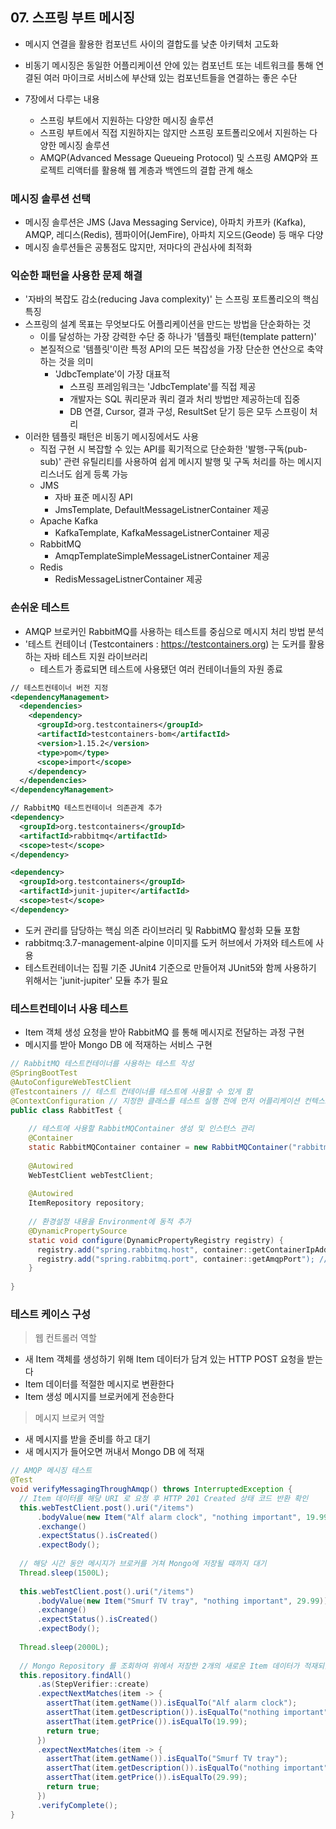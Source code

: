 ## 07. 스프링 부트 메시징

- 메시지 연결을 활용한 컴포넌트 사이의 결합도를 낮춘 아키텍처 고도화
- 비동기 메시징은 동일한 어플리케이션 안에 있는 컴포넌트 또는 네트워크를 통해 연결된 여러 마이크로 서비스에 부산돼 있는 컴포넌트들을 연결하는 좋은 수단

- 7장에서 다루는 내용
  - 스프링 부트에서 지원하는 다양한 메시징 솔루션
  - 스프링 부트에서 직접 지원하지는 않지만 스프링 포트폴리오에서 지원하는 다양한 메시징 솔루션
  - AMQP(Advanced Message Queueing Protocol) 및 스프링 AMQP와 프로젝트 리액터를 활용해 웹 계층과 백엔드의 결합 관계 해소
  
### 메시징 솔루션 선택

- 메시징 솔루션은 JMS (Java Messaging Service), 아파치 카프카 (Kafka), AMQP, 레디스(Redis), 젬파이어(JemFire), 아파치 지오드(Geode) 등 매우 다양
- 메시징 솔루션들은 공통점도 많지만, 저마다의 관심사에 최적화

### 익순한 패턴을 사용한 문제 해결
- '자바의 복잡도 감소(reducing Java complexity)' 는 스프링 포트폴리오의 핵심 특징
- 스프링의 설계 목표는 무엇보다도 어플리케이션을 만드는 방법을 단순화하는 것
  - 이를 달성하는 가장 강력한 수단 중 하나가 '템플릿 패턴(template pattern)'
  - 본질적으로 '템플릿'이란 특정 API의 모든 복잡성을 가장 단순한 연산으로 축약하는 것을 의미
    - 'JdbcTemplate'이 가장 대표적
      - 스프링 프레임워크는 'JdbcTemplate'를 직접 제공 
      - 개발자는 SQL 쿼리문과 쿼리 결과 처리 방법만 제공하는데 집중
      - DB 연결, Cursor, 결과 구성, ResultSet 닫기 등은 모두 스프링이 처리 
- 이러한 템플릿 패턴은 비동기 메시징에서도 사용 
  - 직접 구현 시 복잡할 수 있는 API를 획기적으로 단순화한 '발행-구독(pub-sub)' 관련 유틸리티를 사용하여 쉽게 메시지 발행 및 구독 처리를 하는 메시지 리스너도 쉽게 등록 가능
  - JMS
    - 자바 표준 메시징 API 
    - JmsTemplate, DefaultMessageListnerContainer 제공
  - Apache Kafka
    - KafkaTemplate, KafkaMessageListnerContainer 제공
  - RabbitMQ
    - AmqpTemplateSimpleMessageListnerContainer 제공
  - Redis
    - RedisMessageListnerContainer 제공

### 손쉬운 테스트 
- AMQP 브로커인 RabbitMQ를 사용하는 테스트를 중심으로 메시지 처리 방법 분석 
- '테스트 컨테이너 (Testcontainers : https://testcontainers.org) 는 도커를 활용하는 자바 테스트 지원 라이브러리
  - 테스트가 종료되면 테스트에 사용됐던 여러 컨테이너들의 자원 종료

````xml
// 테스트컨테이너 버전 지정
<dependencyManagement>
  <dependencies>
    <dependency>
      <groupId>org.testcontainers</groupId>
      <artifactId>testcontainers-bom</artifactId>
      <version>1.15.2</version>
      <type>pom</type>
      <scope>import</scope>
    </dependency>
  </dependencies>
</dependencyManagement>
````

````xml
// RabbitMQ 테스트컨테이너 의존관계 추가
<dependency>
  <groupId>org.testcontainers</groupId>
  <artifactId>rabbitmq</artifactId>
  <scope>test</scope>
</dependency>

<dependency>
  <groupId>org.testcontainers</groupId>
  <artifactId>junit-jupiter</artifactId>
  <scope>test</scope>
</dependency>
````
- 도커 관리를 담당하는 핵심 의존 라이브러리 및 RabbitMQ 활성화 모듈 포함 
- rabbitmq:3.7-management-alpine 이미지를 도커 허브에서 가져와 테스트에 사용
- 테스트컨테이너는 집필 기준 JUnit4 기준으로 만들어져 JUnit5와 함께 사용하기 위해서는 'junit-jupiter' 모듈 추가 필요 

### 테스트컨테이너 사용 테스트 

- Item 객체 생성 요청을 받아 RabbitMQ 를 통해 메시지로 전달하는 과정 구현
- 메시지를 받아 Mongo DB 에 적재하는 서비스 구현 

````java
// RabbitMQ 테스트컨테이너를 사용하는 테스트 작성
@SpringBootTest
@AutoConfigureWebTestClient
@Testcontainers // 테스트 컨테이너를 테스트에 사용할 수 있게 함
@ContextConfiguration // 지정한 클래스를 테스트 실행 전에 먼저 어플리케이션 컨텍스트에 로딩
public class RabbitTest {
  
    // 테스트에 사용할 RabbitMQContainer 생성 및 인스턴스 관리
    @Container
    static RabbitMQContainer container = new RabbitMQContainer("rabbitmq:3.7.25-management-alpine");
    
    @Autowired
    WebTestClient webTestClient;
    
    @Autowired
    ItemRepository repository;
    
    // 환경설정 내용을 Environment에 동적 추가
    @DynamicPropertySource
    static void configure(DynamicPropertyRegistry registry) {
      registry.add("spring.rabbitmq.host", container::getContainerIpAddress"); // 테스트 컨테이너에서 실행한 RabbitMQ 브로커의 호스트 이름 추출
      registry.add("spring.rabbitmq.port", container::getAmqpPort"); // 테스트 컨테이너에서 실행한 RabbitMQ 브로커의 포트 추출
    }
    
}
````

### 테스트 케이스 구성
> 웹 컨트롤러 역할

- 새 Item 객체를 생성하기 위해 Item 데이터가 담겨 있는 HTTP POST 요청을 받는다
- Item 데이터를 적절한 메시지로 변환한다
- Item 생성 메시지를 브로커에게 전송한다

> 메시지 브로커 역할

- 새 메시지를 받을 준비를 하고 대기
- 새 메시지가 들어오면 꺼내서 Mongo DB 에 적재 

````java
// AMQP 메시징 테스트
@Test
void verifyMessagingThroughAmqp() throws InterruptedException {
  // Item 데이터를 해당 URI 로 요청 후 HTTP 201 Created 상태 코드 반환 확인
  this.webTestClient.post().uri("/items")
      .bodyValue(new Item("Alf alarm clock", "nothing important", 19.99))
      .exchange()
      .expectStatus().isCreated()
      .expectBody();
  
  // 해당 시간 동안 메시지가 브로커를 거쳐 Mongo에 저장될 때까지 대기 
  Thread.sleep(1500L);
  
  this.webTestClient.post().uri("/items")
      .bodyValue(new Item("Smurf TV tray", "nothing important", 29.99))
      .exchange()
      .expectStatus().isCreated()
      .expectBody();
  
  Thread.sleep(2000L);
  
  // Mongo Repository 를 조회하여 위에서 저장한 2개의 새로운 Item 데이터가 적재되었는지 확인
  this.repository.findAll()
      .as(StepVerifier::create)
      .expectNextMatches(item -> {
        assertThat(item.getName()).isEqualTo("Alf alarm clock");
        assertThat(item.getDescription()).isEqualTo("nothing important");
        assertThat(item.getPrice()).isEqualTo(19.99);
        return true;
      })
      .expectNextMatches(item -> {
        assertThat(item.getName()).isEqualTo("Smurf TV tray");
        assertThat(item.getDescription()).isEqualTo("nothing important");
        assertThat(item.getPrice()).isEqualTo(29.99);
        return true;
      })
      .verifyComplete();
}

````
